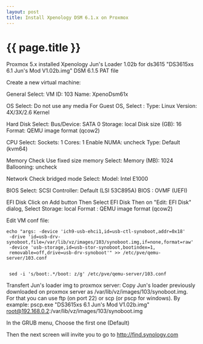 ```yaml
---
layout: post
title: Install Xpenology DSM 6.1.x on Proxmox
---
```


{{ page.title }}
================

<link href="css/blackboard.css" rel="stylesheet">

Proxmox 5.x installed
Xpenology Jun's Loader 1.02b for ds3615 "DS3615xs 6.1 Jun's Mod V1.02b.img"
DSM 6.1.5 PAT file

Create a new virtual machine:


General
Select:
VM ID: 103
Name: XpenoDsm61x


OS
Select: Do not use any media
For Guest OS, Select :
Type: Linux
Version: 4X/3X/2.6 Kernel


Hard Disk
Select:
Bus/Device: SATA 0
Storage: local
Disk size (GB): 16
Format: QEMU image format (qcow2)


CPU
Select:
Sockets: 1
Cores: 1
Enable NUMA: uncheck
Type: Default (kvm64)


Memory
Check Use fixed size memory
Select:
Memory (MB): 1024
Ballooning: uncheck


Network
Check bridged mode
Select:
Model: Intel E1000


BIOS
Select:
SCSI Controller: Default (LSI 53C895A)
BIOS : OVMF (UEFI)


EFI Disk
Click on Add button
Then Select EFI Disk
Then on "Edit: EFI Disk" dialog, Select
Storage: local
Format : QEMU image format (qcow2)



Edit VM conf file:
<pre><code>echo "args: -device 'ich9-usb-ehci1,id=usb-ctl-synoboot,addr=0x18'
 -drive 'id=usb-drv-synoboot,file=/var/lib/vz/images/103/synoboot.img,if=none,format=raw'
 -device 'usb-storage,id=usb-stor-synoboot,bootindex=1,
 removable=off,drive=usb-drv-synoboot'" >> /etc/pve/qemu-server/103.conf
 </code></pre>

 <pre><code> sed -i 's/boot:.*/boot: z/g' /etc/pve/qemu-server/103.conf
</code></pre>



Transfert Jun's loader img to proxmox server:
Copy Jun's loader previously downloaded on proxmox server as /var/lib/vz/images/103/synoboot.img.
For that you can use ftp (on port 22) or scp (or pscp for windows). By example:
pscp.exe "DS3615xs 6.1 Jun's Mod V1.02b.img" root@192.168.0.2:/var/lib/vz/images/103/synoboot.img

In the GRUB menu, Choose the first one (Default)

Then the next screen will invite you to go to http://find.synology.com
